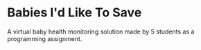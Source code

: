 # Babies I'd Like To Save
A virtual baby health monitoring solution made by 5 students as a programming assignment.

